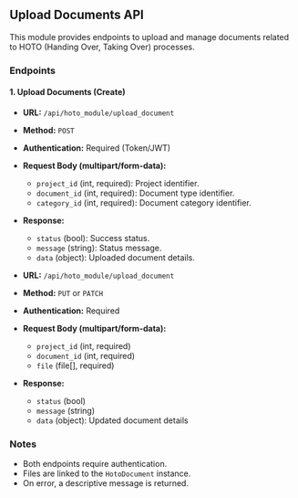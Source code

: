 ## Upload Documents API

This module provides endpoints to upload and manage documents related to HOTO (Handing Over, Taking Over) processes.

### Endpoints

#### 1. Upload Documents (Create)
- **URL:** `/api/hoto_module/upload_document`
- **Method:** `POST`
- **Authentication:** Required (Token/JWT)
- **Request Body (multipart/form-data):**
	- `project_id` (int, required): Project identifier.
	- `document_id` (int, required): Document type identifier.
	- `category_id` (int, required): Document category identifier.
- **Response:**
	- `status` (bool): Success status.
	- `message` (string): Status message.
	- `data` (object): Uploaded document details.

- **URL:** `/api/hoto_module/upload_document`
- **Method:** `PUT` or `PATCH`
- **Authentication:** Required
- **Request Body (multipart/form-data):**
	- `project_id` (int, required)
	- `document_id` (int, required)
	- `file` (file[], required)
- **Response:**
	- `status` (bool)
	- `message` (string)
	- `data` (object): Updated document details

### Notes
- Both endpoints require authentication.
- Files are linked to the `HotoDocument` instance.
- On error, a descriptive message is returned.
